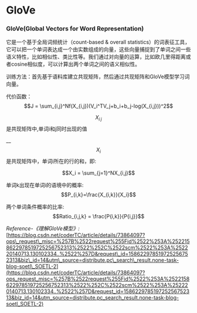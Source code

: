 # GloVe

### GloVe\(Global Vectors for Word Representation\)

它是一个基于全局词频统计（count-based & overall statistics）的词表征工具，它可以把一个单词表达成一个由实数组成的向量，这些向量捕捉到了单词之间一些语义特性，比如相似性、类比性等。我们通过对向量的运算，比如欧几里得距离或者cosine相似度，可以计算出两个单词之间的语义相似性。

训练方法：首先基于语料库建立共现矩阵，然后通过共现矩阵和GloVe模型学习词向量。

代价函数：$$J = \sum_{i,j}^Nf(X_{i,j})(V_i^TV_j+b_i+b_j-log(X_{i,j}))^2$$

$$X_i\,_j$$是共现矩阵中,单词i和j同时出现的值

\_\_$$X_i$$是共现矩阵中，单词i所在的行的和，即:

$$X_i = \sum_{j=1}^NX_{i,j}$$ 

单词k出现在单词i的语境中的概率:$$P_{i,k}=\frac{X_{i,k}}{X_i}$$ 

两个单词条件概率的比率: $$Ratio_{i,j,k} = \frac{P{i,k}}{P{i,j}}$$

_Reference-《理解GloVe模型》:_[https://blog.csdn.net/coderTC/article/details/73864097?ops\_request\_misc=%257B%2522request%255Fid%2522%253A%2522158622978519725256752313%2522%252C%2522scm%2522%253A%252220140713.130102334..%2522%257D&request\_id=158622978519725256752313&biz\_id=14&utm\_source=distribute.pc\_search\_result.none-task-blog-soetl\_SOETL-2](https://blog.csdn.net/coderTC/article/details/73864097?ops_request_misc=%257B%2522request%255Fid%2522%253A%2522158622978519725256752313%2522%252C%2522scm%2522%253A%252220140713.130102334..%2522%257D&request_id=158622978519725256752313&biz_id=14&utm_source=distribute.pc_search_result.none-task-blog-soetl_SOETL-2)

